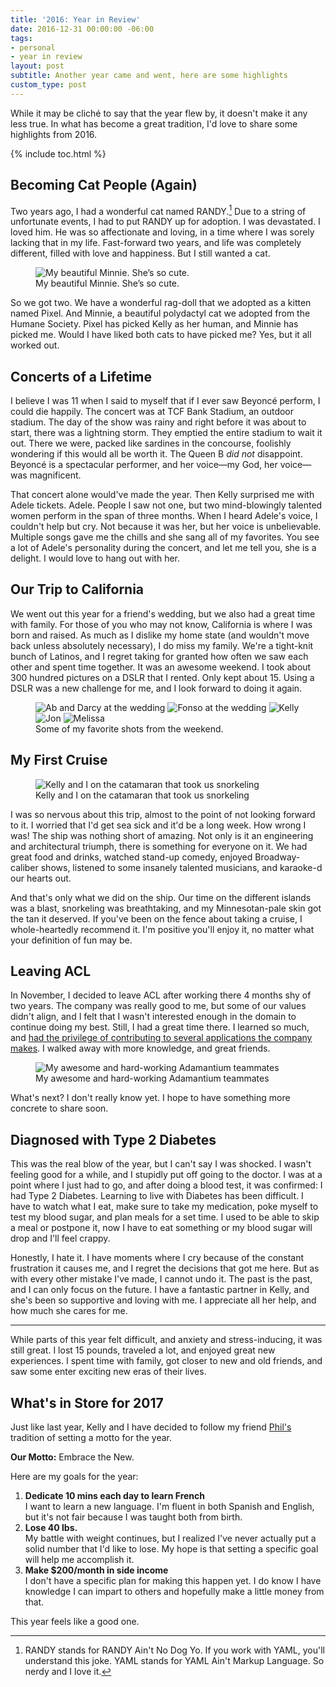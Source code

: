 ```yaml
---
title: '2016: Year in Review'
date: 2016-12-31 00:00:00 -06:00
tags:
- personal
- year in review
layout: post
subtitle: Another year came and went, here are some highlights
custom_type: post
---
```


While it may be cliché to say that the year flew by, it doesn't make it any less true. In what has become a great tradition, I'd love to share some highlights from 2016.

{% include toc.html %}

## Becoming Cat People (Again)

Two years ago, I had a wonderful cat named RANDY.[^randyjoke] Due to a string of unfortunate events, I had to put RANDY up for adoption. I was devastated. I loved him. He was so affectionate and loving, in a time where I was sorely lacking that in my life. Fast-forward two years, and life was completely different, filled with love and happiness. But I still wanted a cat.

<figure class="alignleft">
  <img src="{{ site.url }}/uploads/2017/01/minnie.jpg" alt="My beautiful Minnie. She’s so cute.">
  <figcaption>My beautiful Minnie. She’s so cute.</figcaption>
</figure>

So we got two. We have a wonderful rag-doll that we adopted as a kitten named Pixel. And Minnie, a beautiful polydactyl cat we adopted from the Humane Society. Pixel has picked Kelly as her human, and Minnie has picked me. Would I have liked both cats to have picked me? Yes, but it all worked out.

## Concerts of a Lifetime

I believe I was 11 when I said to myself that if I ever saw Beyoncé perform, I could die happily. The concert was at TCF Bank Stadium, an outdoor stadium. The day of the show was rainy and right before it was about to start, there was a lightning storm. They emptied the entire stadium to wait it out. There we were, packed like sardines in the concourse, foolishly wondering if this would all be worth it. The Queen B *did not* disappoint. Beyoncé is a spectacular performer, and her voice—my God, her voice—was magnificent.

That concert alone would've made the year. Then Kelly surprised me with Adele tickets. Adele. People I saw not one, but two mind-blowingly talented women perform in the span of three months. When I heard Adele's voice, I couldn't help but cry. Not because it was her, but her voice is unbelievable. Multiple songs gave me the chills and she sang all of my favorites. You see a lot of Adele's personality during the concert, and let me tell you, she is a delight. I would love to hang out with her.

## Our Trip to California

We went out this year for a friend's wedding, but we also had a great time with family. For those of you who may not know, California is where I was born and raised. As much as I dislike my home state (and wouldn't move back unless absolutely necessary), I do miss my family. We're a tight-knit bunch of Latinos, and I regret taking for granted how often we saw each other and spent time together. It was an awesome weekend. I took about 300 hundred pictures on a DSLR that I rented. Only kept about 15. Using a DSLR was a new challenge for me, and I look forward to doing it again.

<figure class="photo-grid photo-grid--one">
  <img class="grid-thirds" src="{{ site.url }}/uploads/2017/01/ab-and-darcy.jpg" alt="Ab and Darcy at the wedding">
  <img class="grid-thirds" src="{{ site.url }}/uploads/2017/01/fonso.jpg" alt="Fonso at the wedding">
  <img class="grid-thirds" src="{{ site.url }}/uploads/2017/01/kelly.jpg" alt="Kelly">
  <img class="grid-half" src="{{ site.url }}/uploads/2017/01/jon.jpg" alt="Jon">
  <img class="grid-half" src="{{ site.url }}/uploads/2017/01/melissa.jpg" alt="Melissa">
  <figcaption>Some of my favorite shots from the weekend.</figcaption>
</figure>

## My First Cruise

<figure class="small__right">
  <img src="{{ site.url }}/uploads/2017/01/kelly-and-i-snorkeling.jpg" alt="Kelly and I on the catamaran that took us snorkeling">
  <figcaption>Kelly and I on the catamaran that took us snorkeling</figcaption>
</figure>

I was so nervous about this trip, almost to the point of not looking forward to it. I worried that I'd get sea sick and it'd be a long week. How wrong I was! The ship was nothing short of amazing. Not only is it an engineering and architectural triumph, there is something for everyone on it. We had great food and drinks, watched stand-up comedy, enjoyed Broadway-caliber shows, listened to some insanely talented musicians, and karaoke-d our hearts out.

And that's only what we did on the ship. Our time on the different islands was a blast, snorkeling was breathtaking, and my Minnesotan-pale skin got the tan it deserved. If you've been on the fence about taking a cruise, I whole-heartedly recommend it. I'm positive you'll enjoy it, no matter what your definition of fun may be.

## Leaving ACL

In November, I decided to leave ACL after working there 4 months shy of two years. The company was really good to me, but some of our values didn't align, and I felt that I wasn't interested enough in the domain to continue doing my best. Still, I had a great time there. I learned so much, and [had the privilege of contributing to several applications the company makes](/2016/11/goodbye-acl/). I walked away with more knowledge, and great friends.

<figure class="extendout">
  <img src="{{ site.url }}/uploads/2017/01/adamantium-team.jpg" alt="My awesome and hard-working Adamantium teammates">
  <figcaption>My awesome and hard-working Adamantium teammates</figcaption>
</figure>

What's next? I don't really know yet. I hope to have something more concrete to share soon.

## Diagnosed with Type 2 Diabetes

This was the real blow of the year, but I can't say I was shocked. I wasn't feeling good for a while, and I stupidly put off going to the doctor. I was at a point where I just had to go, and after doing a blood test, it was confirmed: I had Type 2 Diabetes. Learning to live with Diabetes has been difficult. I have to watch what I eat, make sure to take my medication, poke myself to test my blood sugar, and plan meals for a set time. I used to be able to skip a meal or postpone it, now I have to eat something or my blood sugar will drop and I'll feel crappy.

Honestly, I hate it. I have moments where I cry because of the constant frustration it causes me, and I regret the decisions that got me here. But as with every other mistake I've made, I cannot undo it. The past is the past, and I can only focus on the future. I have a fantastic partner in Kelly, and she's been so supportive and loving with me. I appreciate all her help, and how much she cares for me.

---

While parts of this year felt difficult, and anxiety and stress-inducing, it was still great. I lost 15 pounds, traveled a lot, and enjoyed great new experiences. I spent time with family, got closer to new and old friends, and saw some enter exciting new eras of their lives.

## What's in Store for 2017

Just like last year, Kelly and I have decided to follow my friend [Phil's](https://twitter.com/philsmithdesign) tradition of setting a motto for the year.

**Our Motto:** Embrace the New.

Here are my goals for the year:

1. **Dedicate 10 mins each day to learn French**    
I want to learn a new language. I'm fluent in both Spanish and English, but it's not fair because I was taught both from birth.
2. **Lose 40 lbs.**    
My battle with weight continues, but I realized I've never actually put a solid number that I'd like to lose. My hope is that setting a specific goal will help me accomplish it.
3. **Make $200/month in side income**    
I don't have a specific plan for making this happen yet. I do know I have knowledge I can impart to others and hopefully make a little money from that.

This year feels like a good one.

[^randyjoke]: RANDY stands for RANDY Ain't No Dog Yo. If you work with YAML, you'll understand this joke. YAML stands for YAML Ain't Markup Language. So nerdy and I love it.
